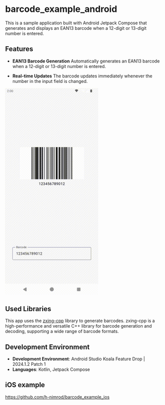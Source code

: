 # barcode_example_android

This is a sample application built with Android Jetpack Compose that generates and displays an EAN13 barcode when a 12-digit or 13-digit number is entered.


## Features

- **EAN13 Barcode Generation**
  Automatically generates an EAN13 barcode when a 12-digit or 13-digit number is entered.

- **Real-time Updates**
  The barcode updates immediately whenever the number in the input field is changed.

<img src="fig/demo.gif" alt="Screenshot" width="300"/>

## Used Libraries

This app uses the [zxing-cpp](https://github.com/zxing-cpp/zxing-cpp) library to generate barcodes.
zxing-cpp is a high-performance and versatile C++ library for barcode generation and decoding, supporting a wide range of barcode formats.

## Development Environment

- **Development Environment**: Android Studio Koala Feature Drop | 2024.1.2 Patch 1
- **Languages**: Kotlin, Jetpack Compose

## iOS example
https://github.com/h-nimrod/barcode_example_ios
